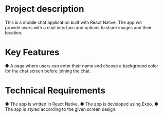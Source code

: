 # Project description
This is a mobile chat application built with React Native. The app will provide users with a chat interface and options to share images and their location.
# Key Features
● A page where users can enter their name and choose a background color for the chat screen
before joining the chat.
# Technical Requirements
● The app is written in React Native.
● The app is developed using Expo.
● The app is styled according to the given screen design.